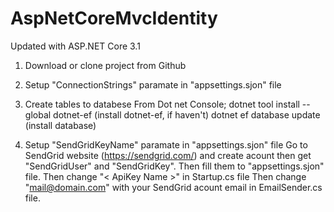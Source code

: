 # AspNetCoreMvcIdentity

Updated with ASP.NET Core 3.1 

1) Download or clone project from Github

2) Setup "ConnectionStrings" paramate in "appsettings.sjon" file

3) Create tables to databese
From Dot net Console;
dotnet tool install --global dotnet-ef  (install dotnet-ef, if haven't)
dotnet ef database update  (install database)

4) Setup "SendGridKeyName" paramate in "appsettings.sjon" file
Go to SendGrid website (https://sendgrid.com/) and create acount then get "SendGridUser" and "SendGridKey".
Then fill them to "appsettings.sjon" file.
Then change "< ApiKey Name >" in Startup.cs file 
Then change "mail@domain.com" with your SendGrid acount email in EmailSender.cs file.